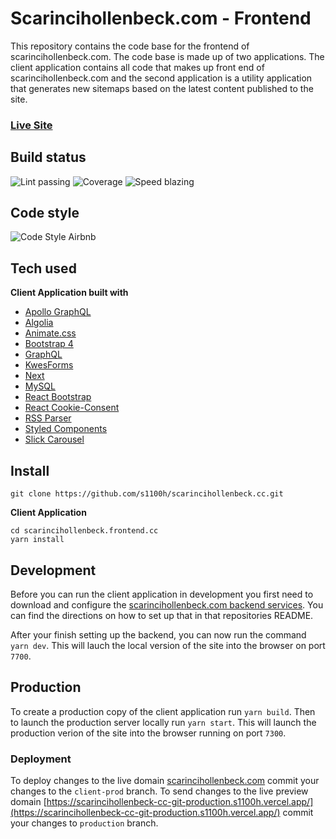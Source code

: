# Scarincihollenbeck.com - Frontend

This repository contains the code base for the frontend of scarincihollenbeck.com. The code base is made up of two applications. The client application contains all code that makes up front end of scarincihollenbeck.com and the second application is a utility application that generates new sitemaps based on the latest content published to the site.

### [Live Site](https://scarincihollenbeck.com/)

## Build status

![Lint passing](https://camo.githubusercontent.com/df0f65b2d0e7a0448dd50abbc3b4364dc971533f/68747470733a2f2f696d672e736869656c64732e696f2f6769746875622f776f726b666c6f772f7374617475732f70726574746965722f70726574746965722f4c696e743f6c6162656c3d4c696e74267374796c653d666c61742d737175617265)
![Coverage](https://camo.githubusercontent.com/facfcb6afd684d2c9701c7d6add65f391fdf86fc/68747470733a2f2f696d672e736869656c64732e696f2f636f6465636f762f632f6769746875622f6477796c2f686170692d617574682d6a7774322e7376673f6d61784167653d32353932303030)
![Speed blazing](https://camo.githubusercontent.com/c0d653f4e211ffff68800215f80fb458e25ae6f0/68747470733a2f2f696d672e736869656c64732e696f2f62616467652f73706565642d626c617a696e672532302546302539462539342541352d627269676874677265656e2e7376673f7374796c653d666c61742d737175617265)

## Code style

![Code Style Airbnb](https://camo.githubusercontent.com/1c5c800fbdabc79cfaca8c90dd47022a5b5c7486/68747470733a2f2f696d672e736869656c64732e696f2f62616467652f636f64652532307374796c652d616972626e622d627269676874677265656e2e7376673f7374796c653d666c61742d737175617265)

## Tech used

**Client Application built with**

- [Apollo GraphQL](https://www.apollographql.com/)
- [Algolia](https://www.algolia.com/)
- [Animate.css](https://animate.style/)
- [Bootstrap 4](https://getbootstrap.com/docs/4.0/getting-started/introduction/)
- [GraphQL](https://graphql.org/)
- [KwesForms](https://kwesforms.com/)
- [Next](https://nextjs.org/)
- [MySQL](https://www.mysql.com/)
- [React Bootstrap](https://react-bootstrap.github.io/)
- [React Cookie-Consent](https://github.com/Mastermindzh/react-cookie-consent#readme)
- [RSS Parser](https://github.com/rbren/rss-parser#readme)
- [Styled Components](https://styled-components.com/)
- [Slick Carousel](https://kenwheeler.github.io/slick/)

## Install

```
git clone https://github.com/s1100h/scarincihollenbeck.cc.git
```

**Client Application**

```
cd scarincihollenbeck.frontend.cc
yarn install
```

## Development

Before you can run the client application in development you first need to download and configure the [scarincihollenbeck.com backend services](https://github.com/s1100h/admin.scarincihollenbeck.cc/tree/main). You can find the directions on how to set up that in that repositories README.

After your finish setting up the backend, you can now run the command `yarn dev`. This will lauch the local version of the site into the browser on port `7700`.

## Production

To create a production copy of the client application run `yarn build`. Then to launch the production server locally run `yarn start`. This will launch the production verion of the site into the browser running on port `7300`.

### Deployment

To deploy changes to the live domain [scarincihollenbeck.com](https://scarinciholleneck.com) commit your changes to the `client-prod` branch. To send changes to the live preview domain [https://scarincihollenbeck-cc-git-production.s1100h.vercel.app/](https://scarincihollenbeck-cc-git-production.s1100h.vercel.app/) commit your changes to `production` branch.
